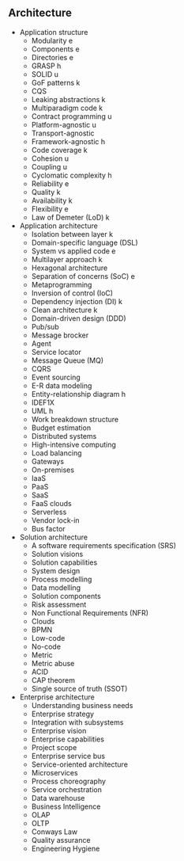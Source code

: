 ## Architecture

- Application structure
  - Modularity e
  - Components e
  - Directories e
  - GRASP h
  - SOLID u
  - GoF patterns k
  - CQS
  - Leaking abstractions k
  - Multiparadigm code k
  - Contract programming u
  - Platform-agnostic u
  - Transport-agnostic 
  - Framework-agnostic h
  - Code coverage k
  - Cohesion u
  - Coupling u
  - Cyclomatic complexity h
  - Reliability e
  - Quality k
  - Availability k
  - Flexibility e
  - Law of Demeter (LoD) k
- Application architecture
  - Isolation between layer k
  - Domain-specific language (DSL)
  - System vs applied code e
  - Multilayer approach k
  - Hexagonal architecture
  - Separation of concerns (SoC) e
  - Metaprogramming
  - Inversion of control (IoC)
  - Dependency injection (DI) k
  - Clean architecture k
  - Domain-driven design (DDD)
  - Pub/sub
  - Message brocker
  - Agent
  - Service locator
  - Message Queue (MQ)
  - CQRS
  - Event sourcing
  - E-R data modeling
  - Entity-relationship diagram h
  - IDEF1X
  - UML h
  - Work breakdown structure
  - Budget estimation
  - Distributed systems
  - High-intensive computing
  - Load balancing
  - Gateways
  - On-premises
  - IaaS
  - PaaS
  - SaaS
  - FaaS clouds
  - Serverless
  - Vendor lock-in
  - Bus factor
- Solution architecture
  - A software requirements specification (SRS)
  - Solution visions
  - Solution capabilities
  - System design
  - Process modelling
  - Data modelling
  - Solution components
  - Risk assessment
  - Non Functional Requirements (NFR)
  - Clouds
  - BPMN
  - Low-code
  - No-code
  - Metric
  - Metric abuse
  - ACID
  - CAP theorem
  - Single source of truth (SSOT)
- Enterprise architecture
  - Understanding business needs
  - Enterprise strategy
  - Integration with subsystems
  - Enterprise vision
  - Enterprise capabilities
  - Project scope
  - Enterprise service bus
  - Service-oriented architecture
  - Microservices
  - Process choreography
  - Service orchestration
  - Data warehouse
  - Business Intelligence
  - OLAP
  - OLTP
  - Conways Law
  - Quality assurance
  - Engineering Hygiene
